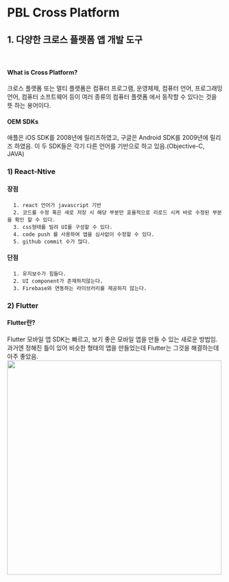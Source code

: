 # PBL Cross Platform

## 1. 다양한 크로스 플랫폼 앱 개발 도구
<br>
<h4> What is Cross Platform? </h4>
      
 크로스 플랫폼 또는 멀티 플랫폼은 컴퓨터 프로그램, 운영체제, 컴퓨터 언어, 프로그래밍 언어, 컴퓨터 소프트웨어 등이 여러 종류의 컴퓨터 플랫폼 에서 동작할 수 있다는 것을 뜻 하는 용어이다.
 
<h4> OEM SDKs </h4>
 애플은 iOS SDK를 2008년에 릴리즈하였고, 구글은 Android SDK를  2009년에 릴리즈 하였음. 이 두 SDK들은 각기 다른 언어를 기반으로 하고 있음.(Objective-C, JAVA)

### 1) React-Ntive

#### 장점
      1. react 언어가 javascript 기반
      2. 코드를 수정 혹은 새로 저장 시 해당 부분만 효율적으로 리로드 시켜 바로 수정된 부분을 확인 할 수 있다.
      3. css형태를 빌려 UI를 구성할 수 있다.
      4. code push 를 사용하여 앱을 심사없이 수정할 수 있다.
      5. github commit 수가 많다.


#### 단점 
      1. 유지보수가 힘들다.
      2. UI component가 존재하지않는다.
      3. Firebase와 연동하는 라이브러리를 제공하지 않는다.


### 2) Flutter
<h4> Flutter란? </h4>
  Flutter 모바일 앱 SDK는 빠르고, 보기 좋은 모바일 앱을 만들 수 있는 새로운 방법임. 과거엔 정해진 틀이 있어 비슷한 형태의 앱을 만들었는데 Flutter는 그것을 해결하는데 아주 좋았음. 
  
<div>
      <img width = "500" src = "https://user-images.githubusercontent.com/42960479/69326786-bf720a00-0c8f-11ea-9c69-f61d8801b18e.png">
</div>
